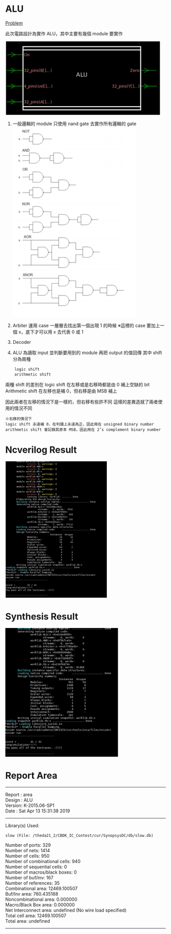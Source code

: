 # ALU
[Problem](Problem.md)


此次電路設計為實作 ALU，其中主要有幾個 module 要實作

![](imgs/ALU.jpg)



1. 一般邏輯的 module
只使用 nand gate 去實作所有邏輯的 gate
![](imgs/nand_gate.jpg)

2. Arbiter
運用 case 一層層去找出第一個出現 1 的時候
※這裡的 case 要加上一個 x，底下才可以用 x 去代表 0 或 1
3. Decoder
4. ALU
為讀取 input 並判斷要用到的 module 再把 output 的值回傳
其中 shift 分為兩種

```
    logic shift
    arithmetic shift
```

兩種 shift 的差別在 logic shift 在左移或是右移時都是由 0 補上空缺的 bit
Arithmetic shift 在左移也是補 0，但右移是由 MSB 補上

因此兩者在左移的情況下是一樣的，但右移有些許不同
這樣的差異造就了兩者使用的情況不同

    ※右移的情況下
    logic shift 永遠補 0，在判讀上永遠為正，因此用在 unsigned binary number
    arithmetic shift 會記錄其原本 MSB，因此用在 2’s complement binary number


# Ncverilog Result
![](imgs/ncverilog.jpg)


# Synthesis Result
![](imgs/synthesis.jpg)

# Report Area
****************************************
Report : area<br>
Design : ALU<br>
Version: K-2015.06-SP1<br>
Date : Sat Apr 13 15:31:38 2019<br>
****************************************
Library(s) Used:

    slow (File: /theda21_2/CBDK_IC_Contest/cur/SynopsysDC/db/slow.db)

Number of ports: 329<br>
Number of nets: 1414<br>
Number of cells: 950<br>
Number of combinational cells: 940<br>
Number of sequential cells: 0<br>
Number of macros/black boxes: 0<br>
Number of buf/inv: 167<br>
Number of references: 35<br>
Combinational area: 12469.100507<br>
Buf/Inv area: 760.435188<br>
Noncombinational area: 0.000000<br>
Macro/Black Box area: 0.000000<br>
Net Interconnect area: undefined (No wire load specified)<br>
Total cell area: 12469.100507<br>
Total area: undefined
****************************************